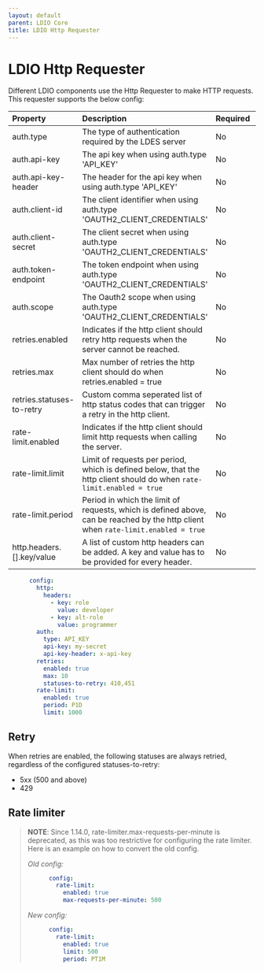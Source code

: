 ```yaml
---
layout: default
parent: LDIO Core
title: LDIO Http Requester
---
```


# LDIO Http Requester

Different LDIO components use the Http Requester to make HTTP requests.
This requester supports the below config:

| Property                  | Description                                                                                                                       | Required | Default   | Example                     | Supported values                              |
|:--------------------------|:----------------------------------------------------------------------------------------------------------------------------------|:---------|:----------|:----------------------------|:----------------------------------------------|
| auth.type                 | The type of authentication required by the LDES server                                                                            | No       | NO_AUTH   | OAUTH2_CLIENT_CREDENTIALS   | NO_AUTH, API_KEY or OAUTH2_CLIENT_CREDENTIALS |
| auth.api-key              | The api key when using auth.type 'API_KEY'                                                                                        | No       | N/A       | myKey                       | String                                        |
| auth.api-key-header       | The header for the api key when using auth.type 'API_KEY'                                                                         | No       | X-API-KEY | X-API-KEY                   | String                                        |
| auth.client-id            | The client identifier when using auth.type 'OAUTH2_CLIENT_CREDENTIALS'                                                            | No       | N/A       | myId                        | String                                        |
| auth.client-secret        | The client secret when using auth.type 'OAUTH2_CLIENT_CREDENTIALS'                                                                | No       | N/A       | mySecret                    | String                                        |
| auth.token-endpoint       | The token endpoint when using auth.type 'OAUTH2_CLIENT_CREDENTIALS'                                                               | No       | N/A       | http://localhost:8000/token | HTTP and HTTPS urls                           |
| auth.scope                | The Oauth2 scope when using auth.type 'OAUTH2_CLIENT_CREDENTIALS'                                                                 | No       | N/A       | http://localhost:8000/token | HTTP and HTTPS urls                           |
| retries.enabled           | Indicates if the http client should retry http requests when the server cannot be reached.                                        | No       | true      | true                        | true or false                                 |
| retries.max               | Max number of retries the http client should do when retries.enabled = true                                                       | No       | 5         | 100                         | Integer                                       |
| retries.statuses-to-retry | Custom comma seperated list of http status codes that can trigger a retry in the http client.                                     | No       | N/A       | 410,451                     | Comma seperated list of Integers              |
| rate-limit.enabled        | Indicates if the http client should limit http requests when calling the server.                                                  | No       | false     | false                       | true or false                                 |
| rate-limit.limit          | Limit of requests per period, which is defined below, that the http client should do when `rate-limit.enabled = true`             | No       | 500       | 100                         | Integer                                       |
| rate-limit.period         | Period in which the limit of requests, which is defined above, can be reached by the http client when `rate-limit.enabled = true` | No       | PT1M      | PT1H                        | ISO 8601 Duration                             |
| http.headers.[].key/value | A list of custom http headers can be added. A key and value has to be provided for every header.                                  | No       | N/A       | role                        | String                                        |

```yaml
      config:
        http:
          headers:
            - key: role
              value: developer
            - key: alt-role
              value: programmer
        auth:
          type: API_KEY
          api-key: my-secret
          api-key-header: x-api-key
        retries:
          enabled: true
          max: 10
          statuses-to-retry: 410,451
        rate-limit:
          enabled: true
          period: P1D
          limit: 1000
```

## Retry

When retries are enabled, the following statuses are always retried, regardless of the configured statuses-to-retry:

- 5xx (500 and above)
- 429

## Rate limiter

> **NOTE**: Since 1.14.0, rate-limiter.max-requests-per-minute is deprecated, as this was too restrictive for
> configuring the rate limiter. Here is an example on how to convert the old config.
> 
> *Old config:*
> ```yaml
>       config:
>         rate-limit:
>           enabled: true
>           max-requests-per-minute: 500
> ```
> 
> *New config:*
> ```yaml
>       config:
>         rate-limit:
>           enabled: true
>           limit: 500
>           period: PT1M
> ```